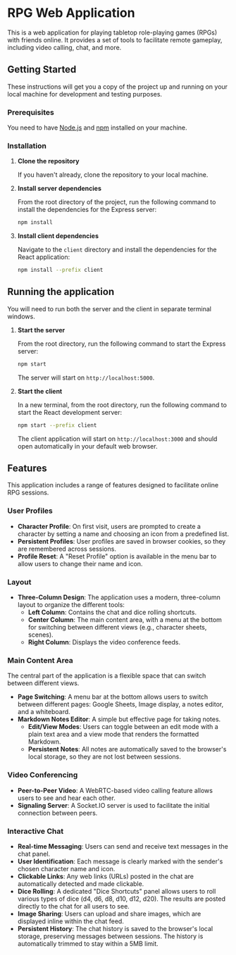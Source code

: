 # RPG Web Application

This is a web application for playing tabletop role-playing games (RPGs) with friends online. It provides a set of tools to facilitate remote gameplay, including video calling, chat, and more.

## Getting Started

These instructions will get you a copy of the project up and running on your local machine for development and testing purposes.

### Prerequisites

You need to have [Node.js](https://nodejs.org/) and [npm](https://www.npmjs.com/) installed on your machine.

### Installation

1.  **Clone the repository**

    If you haven't already, clone the repository to your local machine.

2.  **Install server dependencies**

    From the root directory of the project, run the following command to install the dependencies for the Express server:
    ```sh
    npm install
    ```

3.  **Install client dependencies**

    Navigate to the `client` directory and install the dependencies for the React application:
    ```sh
    npm install --prefix client
    ```

## Running the application

You will need to run both the server and the client in separate terminal windows.

1.  **Start the server**

    From the root directory, run the following command to start the Express server:
    ```sh
    npm start
    ```
    The server will start on `http://localhost:5000`.

2.  **Start the client**

    In a new terminal, from the root directory, run the following command to start the React development server:
    ```sh
    npm start --prefix client
    ```
    The client application will start on `http://localhost:3000` and should open automatically in your default web browser.

## Features

This application includes a range of features designed to facilitate online RPG sessions.

### User Profiles
- **Character Profile**: On first visit, users are prompted to create a character by setting a name and choosing an icon from a predefined list.
- **Persistent Profiles**: User profiles are saved in browser cookies, so they are remembered across sessions.
- **Profile Reset**: A "Reset Profile" option is available in the menu bar to allow users to change their name and icon.

### Layout
- **Three-Column Design**: The application uses a modern, three-column layout to organize the different tools:
  - **Left Column**: Contains the chat and dice rolling shortcuts.
  - **Center Column**: The main content area, with a menu at the bottom for switching between different views (e.g., character sheets, scenes).
  - **Right Column**: Displays the video conference feeds.

### Main Content Area
The central part of the application is a flexible space that can switch between different views.
- **Page Switching**: A menu bar at the bottom allows users to switch between different pages: Google Sheets, Image display, a notes editor, and a whiteboard.
- **Markdown Notes Editor**: A simple but effective page for taking notes.
  - **Edit/View Modes**: Users can toggle between an edit mode with a plain text area and a view mode that renders the formatted Markdown.
  - **Persistent Notes**: All notes are automatically saved to the browser's local storage, so they are not lost between sessions.

### Video Conferencing
- **Peer-to-Peer Video**: A WebRTC-based video calling feature allows users to see and hear each other.
- **Signaling Server**: A Socket.IO server is used to facilitate the initial connection between peers.

### Interactive Chat
- **Real-time Messaging**: Users can send and receive text messages in the chat panel.
- **User Identification**: Each message is clearly marked with the sender's chosen character name and icon.
- **Clickable Links**: Any web links (URLs) posted in the chat are automatically detected and made clickable.
- **Dice Rolling**: A dedicated "Dice Shortcuts" panel allows users to roll various types of dice (d4, d6, d8, d10, d12, d20). The results are posted directly to the chat for all users to see.
- **Image Sharing**: Users can upload and share images, which are displayed inline within the chat feed.
- **Persistent History**: The chat history is saved to the browser's local storage, preserving messages between sessions. The history is automatically trimmed to stay within a 5MB limit.

